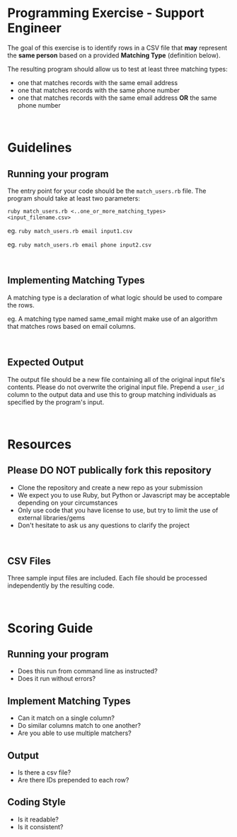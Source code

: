 # Programming Exercise - Support Engineer

The goal of this exercise is to identify rows in a CSV file that
__may__ represent the __same person__ based on a provided __Matching Type__ (definition below).

The resulting program should allow us to test at least three matching types:
 - one that matches records with the same email address
 - one that matches records with the same phone number
 - one that matches records with the same email address **OR** the same phone number

<br>

# Guidelines

## Running your program
The entry point for your code should be the `match_users.rb` file. The program should take at least two parameters:

```
ruby match_users.rb <..one_or_more_matching_types> <input_filename.csv>
```
eg. `ruby match_users.rb email input1.csv`

eg. `ruby match_users.rb email phone input2.csv`

<br>

## Implementing Matching Types

A matching type is a declaration of what logic should be used to compare the rows.

eg. A matching type named same_email might make use of an algorithm that matches rows based on email columns.

<br>

## Expected Output

The output file should be a new file containing all of the original input file's contents. Please do not overwrite the original input file. Prepend a `user_id` column to the output data and use this to group matching individuals as specified by the program's input.

<br>

# Resources

## Please **DO NOT** publically fork this repository
* Clone the repository and create a new repo as your submission
* We expect you to use Ruby, but Python or Javascript may be acceptable depending on your circumstances
* Only use code that you have license to use, but try to limit the use of external libraries/gems
* Don't hesitate to ask us any questions to clarify the project

<br>

## CSV Files

Three sample input files are included. Each file should be processed independently by the resulting code.

<br>

# Scoring Guide

## Running your program
- Does this run from command line as instructed?
- Does it run without errors?

## Implement Matching Types
- Can it match on a single column?
- Do similar columns match to one another?
- Are you able to use multiple matchers?

## Output
- Is there a csv file?
- Are there IDs prepended to each row?

## Coding Style
- Is it readable?
- Is it consistent?
